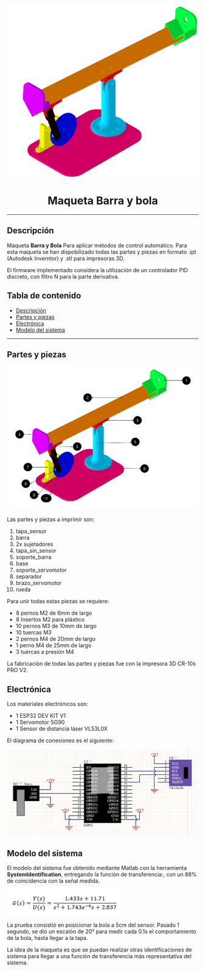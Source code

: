 ![General](img/general.png)

<h1 align="center">
Maqueta Barra y bola
</h1>

---
## Descripción
Maqueta **Barra y Bola** Para aplicar métodos de control automático. Para esta maqueta se han
dispobilizado todas las partes y piezas en formato .ipt (Autodesk Inverntor) y .stl para impresoras
3D.

El firmware implementado considera la utilización de un controlador PID discreto, con filtro N para
la parte derivativa. 

## Tabla de contenido <!-- omit in toc -->
- [Descripción](#descripción)
- [Partes y piezas](#partes-y-piezas)
- [Electrónica](#electrónica)
- [Modelo del sistema](#modelo-del-sistema)
---

## Partes y piezas
![General](img/partes.png)

Las partes y piezas a imprimir son:

1. tapa_sensor
2. barra
3. 2x sujetadores
4. tapa_sin_sensor
5. soporte_barra
6. base
7. soporte_servomotor
8. separador
9. brazo_servomotor
10. rueda

Para unir todas estas piezas se requiere:

- 8 pernos M2 de 6mm de largo
- 8 Insertos M2 para plástico
- 10 pernos M3 de 10mm de largo
- 10 tuercas M3
- 2 pernos M4 de 20mm de largo
- 1 perno M4 de 25mm de largo 
- 3 tuercas a presión M4

La fabricación de todas las partes y piezas fue con la impresora 3D CR-10s PRO V2.
## Electrónica
Los materiales electrónicos son:
- 1 ESP32 DEV KIT V1
- 1 Servomotor SG90
- 1 Sensor de distancia láser VL53L0X

El diagrama de conexiones es el siguiente:

![General](img/diagrama.png)

## Modelo del sistema

El modelo del sistema fue obtenido mediante Matlab con la herramienta **SystemIdentification**,
entregando la función de transferencia:, con un 88% de coincidencia con la señal medida.

![General](img/funcion_transferencia.png)

La prueba consistió en posicionar la bola a 5cm del sensor. Pasado 1 segundo, se dió un escalón de
20° para medir cada 0.1s el comportamiento de la bola, hasta llegar a la tapa.

La idea de la maqueta es que se puedan realizar otras identificaciones de sistema para llegar a una
función de transferencia más representativa del sistema.